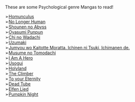 These are some Psychological genre Mangas to read!

➢[Homunculus](https://anilist.co/manga/30936)\
➢[No Longer Human](https://anilist.co/manga/43290)\
➢[Shounen no Abyss](https://anilist.co/manga/116186)\
➢[Oyasumi Punpun](https://anilist.co/manga/34632)\
➢[Chi no Wadachi](https://anilist.co/manga/98397)\
➢[Uzumaki](https://anilist.co/manga/30436)\
➢[Jumyou wo Kaitotte Moratta. Ichinen ni Tsuki, Ichimanen de.](https://anilist.co/manga/97553)\
➢[Musume no Tomodachi](https://anilist.co/manga/111444)\
➢[I Am A Hero](https://anilist.co/manga/44440)\
➢[Usogui](https://anilist.co/manga/39982)\
➢[Holyland](https://anilist.co/manga/33285)\
➢[The Climber](https://anilist.co/manga/37375)\
➢[To your Eternity](https://anilist.co/manga/97830)\
➢[Dead Tube](https://anilist.co/manga/85671)\
➢[Elfen Lied](https://anilist.co/manga/30933)\
➢[Pumpkin Night](https://anilist.co/manga/103082)
